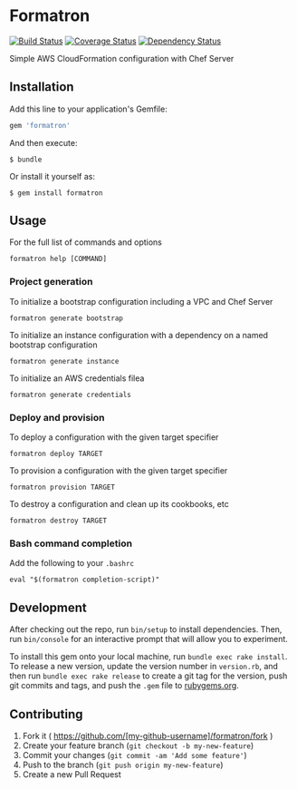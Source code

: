 # Formatron

[![Build Status](https://travis-ci.org/pghalliday/formatron.svg?branch=refactor2)](https://travis-ci.org/pghalliday/formatron?branch=refactor2)
[![Coverage Status](https://coveralls.io/repos/pghalliday/formatron/badge.svg?branch=refactor2&service=github)](https://coveralls.io/github/pghalliday/formatron?branch=refactor2)
[![Dependency Status](https://gemnasium.com/pghalliday/formatron.svg)](https://gemnasium.com/pghalliday/formatron)

Simple AWS CloudFormation configuration with Chef Server

## Installation

Add this line to your application's Gemfile:

```ruby
gem 'formatron'
```

And then execute:

    $ bundle

Or install it yourself as:

    $ gem install formatron

## Usage

For the full list of commands and options

```
formatron help [COMMAND]
```

### Project generation

To initialize a bootstrap configuration including a VPC and Chef Server

```
formatron generate bootstrap
```

To initialize an instance configuration with a dependency on a named bootstrap configuration

```
formatron generate instance
```

To initialize an AWS credentials filea

```
formatron generate credentials
```

### Deploy and provision

To deploy a configuration with the given target specifier

```
formatron deploy TARGET
```

To provision a configuration with the given target specifier

```
formatron provision TARGET
```

To destroy a configuration and clean up its cookbooks, etc

```
formatron destroy TARGET
```

### Bash command completion

Add the following to your `.bashrc`

```
eval "$(formatron completion-script)"
```

## Development

After checking out the repo, run `bin/setup` to install dependencies. Then, run `bin/console` for an interactive prompt that will allow you to experiment.

To install this gem onto your local machine, run `bundle exec rake install`. To release a new version, update the version number in `version.rb`, and then run `bundle exec rake release` to create a git tag for the version, push git commits and tags, and push the `.gem` file to [rubygems.org](https://rubygems.org).

## Contributing

1. Fork it ( https://github.com/[my-github-username]/formatron/fork )
2. Create your feature branch (`git checkout -b my-new-feature`)
3. Commit your changes (`git commit -am 'Add some feature'`)
4. Push to the branch (`git push origin my-new-feature`)
5. Create a new Pull Request
